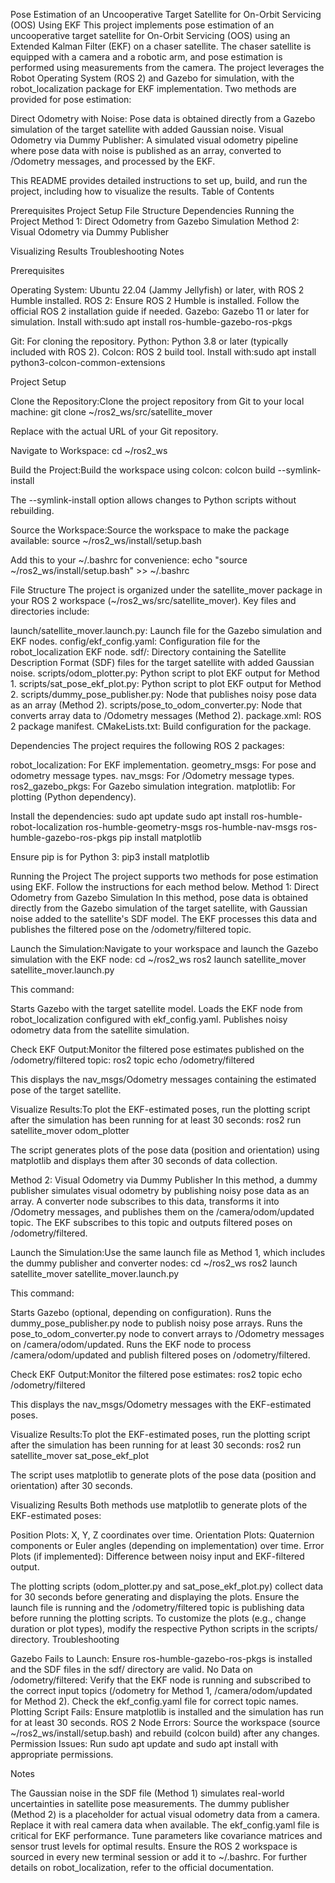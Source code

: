 Pose Estimation of an Uncooperative Target Satellite for On-Orbit Servicing (OOS) Using EKF
This project implements pose estimation of an uncooperative target satellite for On-Orbit Servicing (OOS) using an Extended Kalman Filter (EKF) on a chaser satellite. The chaser satellite is equipped with a camera and a robotic arm, and pose estimation is performed using measurements from the camera. The project leverages the Robot Operating System (ROS 2) and Gazebo for simulation, with the robot_localization package for EKF implementation. Two methods are provided for pose estimation:

Direct Odometry with Noise: Pose data is obtained directly from a Gazebo simulation of the target satellite with added Gaussian noise.
Visual Odometry via Dummy Publisher: A simulated visual odometry pipeline where pose data with noise is published as an array, converted to /Odometry messages, and processed by the EKF.

This README provides detailed instructions to set up, build, and run the project, including how to visualize the results.
Table of Contents

Prerequisites
Project Setup
File Structure
Dependencies
Running the Project
Method 1: Direct Odometry from Gazebo Simulation
Method 2: Visual Odometry via Dummy Publisher


Visualizing Results
Troubleshooting
Notes

Prerequisites

Operating System: Ubuntu 22.04 (Jammy Jellyfish) or later, with ROS 2 Humble installed.
ROS 2: Ensure ROS 2 Humble is installed. Follow the official ROS 2 installation guide if needed.
Gazebo: Gazebo 11 or later for simulation. Install with:sudo apt install ros-humble-gazebo-ros-pkgs


Git: For cloning the repository.
Python: Python 3.8 or later (typically included with ROS 2).
Colcon: ROS 2 build tool. Install with:sudo apt install python3-colcon-common-extensions



Project Setup

Clone the Repository:Clone the project repository from Git to your local machine:
git clone <repository-url> ~/ros2_ws/src/satellite_mover

Replace <repository-url> with the actual URL of your Git repository.

Navigate to Workspace:
cd ~/ros2_ws


Build the Project:Build the workspace using colcon:
colcon build --symlink-install

The --symlink-install option allows changes to Python scripts without rebuilding.

Source the Workspace:Source the workspace to make the package available:
source ~/ros2_ws/install/setup.bash

Add this to your ~/.bashrc for convenience:
echo "source ~/ros2_ws/install/setup.bash" >> ~/.bashrc



File Structure
The project is organized under the satellite_mover package in your ROS 2 workspace (~/ros2_ws/src/satellite_mover). Key files and directories include:

launch/satellite_mover.launch.py: Launch file for the Gazebo simulation and EKF nodes.
config/ekf_config.yaml: Configuration file for the robot_localization EKF node.
sdf/: Directory containing the Satellite Description Format (SDF) files for the target satellite with added Gaussian noise.
scripts/odom_plotter.py: Python script to plot EKF output for Method 1.
scripts/sat_pose_ekf_plot.py: Python script to plot EKF output for Method 2.
scripts/dummy_pose_publisher.py: Node that publishes noisy pose data as an array (Method 2).
scripts/pose_to_odom_converter.py: Node that converts array data to /Odometry messages (Method 2).
package.xml: ROS 2 package manifest.
CMakeLists.txt: Build configuration for the package.

Dependencies
The project requires the following ROS 2 packages:

robot_localization: For EKF implementation.
geometry_msgs: For pose and odometry message types.
nav_msgs: For /Odometry message types.
ros2_gazebo_pkgs: For Gazebo simulation integration.
matplotlib: For plotting (Python dependency).

Install the dependencies:
sudo apt update
sudo apt install ros-humble-robot-localization ros-humble-geometry-msgs ros-humble-nav-msgs ros-humble-gazebo-ros-pkgs
pip install matplotlib

Ensure pip is for Python 3:
pip3 install matplotlib

Running the Project
The project supports two methods for pose estimation using EKF. Follow the instructions for each method below.
Method 1: Direct Odometry from Gazebo Simulation
In this method, pose data is obtained directly from the Gazebo simulation of the target satellite, with Gaussian noise added to the satellite's SDF model. The EKF processes this data and publishes the filtered pose on the /odometry/filtered topic.

Launch the Simulation:Navigate to your workspace and launch the Gazebo simulation with the EKF node:
cd ~/ros2_ws
ros2 launch satellite_mover satellite_mover.launch.py

This command:

Starts Gazebo with the target satellite model.
Loads the EKF node from robot_localization configured with ekf_config.yaml.
Publishes noisy odometry data from the satellite simulation.


Check EKF Output:Monitor the filtered pose estimates published on the /odometry/filtered topic:
ros2 topic echo /odometry/filtered

This displays the nav_msgs/Odometry messages containing the estimated pose of the target satellite.

Visualize Results:To plot the EKF-estimated poses, run the plotting script after the simulation has been running for at least 30 seconds:
ros2 run satellite_mover odom_plotter

The script generates plots of the pose data (position and orientation) using matplotlib and displays them after 30 seconds of data collection.


Method 2: Visual Odometry via Dummy Publisher
In this method, a dummy publisher simulates visual odometry by publishing noisy pose data as an array. A converter node subscribes to this data, transforms it into /Odometry messages, and publishes them on the /camera/odom/updated topic. The EKF subscribes to this topic and outputs filtered poses on /odometry/filtered.

Launch the Simulation:Use the same launch file as Method 1, which includes the dummy publisher and converter nodes:
cd ~/ros2_ws
ros2 launch satellite_mover satellite_mover.launch.py

This command:

Starts Gazebo (optional, depending on configuration).
Runs the dummy_pose_publisher.py node to publish noisy pose arrays.
Runs the pose_to_odom_converter.py node to convert arrays to /Odometry messages on /camera/odom/updated.
Runs the EKF node to process /camera/odom/updated and publish filtered poses on /odometry/filtered.


Check EKF Output:Monitor the filtered pose estimates:
ros2 topic echo /odometry/filtered

This displays the nav_msgs/Odometry messages with the EKF-estimated poses.

Visualize Results:To plot the EKF-estimated poses, run the plotting script after the simulation has been running for at least 30 seconds:
ros2 run satellite_mover sat_pose_ekf_plot

The script uses matplotlib to generate plots of the pose data (position and orientation) after 30 seconds.


Visualizing Results
Both methods use matplotlib to generate plots of the EKF-estimated poses:

Position Plots: X, Y, Z coordinates over time.
Orientation Plots: Quaternion components or Euler angles (depending on implementation) over time.
Error Plots (if implemented): Difference between noisy input and EKF-filtered output.

The plotting scripts (odom_plotter.py and sat_pose_ekf_plot.py) collect data for 30 seconds before generating and displaying the plots. Ensure the launch file is running and the /odometry/filtered topic is publishing data before running the plotting scripts.
To customize the plots (e.g., change duration or plot types), modify the respective Python scripts in the scripts/ directory.
Troubleshooting

Gazebo Fails to Launch: Ensure ros-humble-gazebo-ros-pkgs is installed and the SDF files in the sdf/ directory are valid.
No Data on /odometry/filtered: Verify that the EKF node is running and subscribed to the correct input topics (/odometry for Method 1, /camera/odom/updated for Method 2). Check the ekf_config.yaml file for correct topic names.
Plotting Script Fails: Ensure matplotlib is installed and the simulation has run for at least 30 seconds.
ROS 2 Node Errors: Source the workspace (source ~/ros2_ws/install/setup.bash) and rebuild (colcon build) after any changes.
Permission Issues: Run sudo apt update and sudo apt install with appropriate permissions.

Notes

The Gaussian noise in the SDF file (Method 1) simulates real-world uncertainties in satellite pose measurements.
The dummy publisher (Method 2) is a placeholder for actual visual odometry data from a camera. Replace it with real camera data when available.
The ekf_config.yaml file is critical for EKF performance. Tune parameters like covariance matrices and sensor trust levels for optimal results.
Ensure the ROS 2 workspace is sourced in every new terminal session or add it to ~/.bashrc.
For further details on robot_localization, refer to the official documentation.
